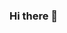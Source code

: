 ### Hi there 👋

<!--
**pauloconnell/pauloconnell** is a ✨ _special_ ✨ repository because its `README.md` (this file) appears on your GitHub profile.

Here are some ideas to get you started:

- 🔭 I’m currently working on ...MERN Full Stack
- 🌱 I’m currently learning ...reducing time and space complexity of LeetCode Code Challenge Solutions
- 👯 I’m looking to collaborate on ... Software Development
- 🤔 I’m looking for help with ...
- 💬 Ask me about ...Test Center Web App
- 📫 How to reach me: https://codepen.io/p_ollie/pen/ayJXyZ
- 😄 Pronouns: Mr.
- ⚡ Fun fact: Just did first winter camping adventure at the off-grid cabin up north - it all worked! good times:)
-->
